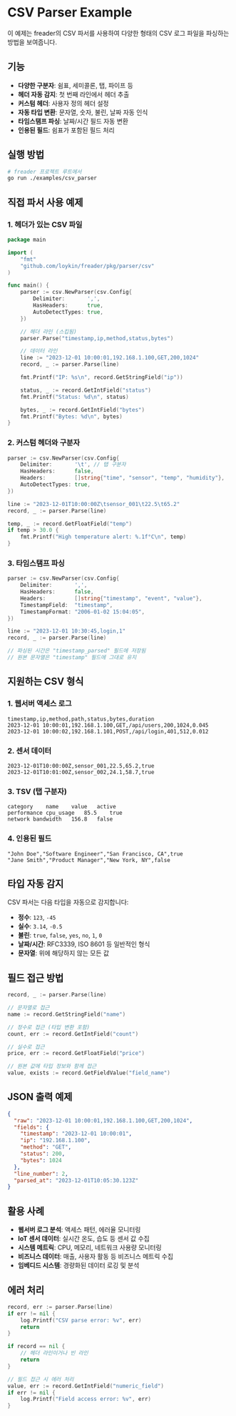# CSV Parser Example

이 예제는 freader의 CSV 파서를 사용하여 다양한 형태의 CSV 로그 파일을 파싱하는 방법을 보여줍니다.

## 기능

- **다양한 구분자**: 쉼표, 세미콜론, 탭, 파이프 등
- **헤더 자동 감지**: 첫 번째 라인에서 헤더 추출
- **커스텀 헤더**: 사용자 정의 헤더 설정
- **자동 타입 변환**: 문자열, 숫자, 불린, 날짜 자동 인식
- **타임스탬프 파싱**: 날짜/시간 필드 자동 변환
- **인용된 필드**: 쉼표가 포함된 필드 처리

## 실행 방법

```bash
# freader 프로젝트 루트에서
go run ./examples/csv_parser
```

## 직접 파서 사용 예제

### 1. 헤더가 있는 CSV 파일

```go
package main

import (
    "fmt"
    "github.com/loykin/freader/pkg/parser/csv"
)

func main() {
    parser := csv.NewParser(csv.Config{
        Delimiter:       ',',
        HasHeaders:      true,
        AutoDetectTypes: true,
    })

    // 헤더 라인 (스킵됨)
    parser.Parse("timestamp,ip,method,status,bytes")

    // 데이터 라인
    line := "2023-12-01 10:00:01,192.168.1.100,GET,200,1024"
    record, _ := parser.Parse(line)

    fmt.Printf("IP: %s\n", record.GetStringField("ip"))

    status, _ := record.GetIntField("status")
    fmt.Printf("Status: %d\n", status)

    bytes, _ := record.GetIntField("bytes")
    fmt.Printf("Bytes: %d\n", bytes)
}
```

### 2. 커스텀 헤더와 구분자

```go
parser := csv.NewParser(csv.Config{
    Delimiter:       '\t', // 탭 구분자
    HasHeaders:      false,
    Headers:         []string{"time", "sensor", "temp", "humidity"},
    AutoDetectTypes: true,
})

line := "2023-12-01T10:00:00Z\tsensor_001\t22.5\t65.2"
record, _ := parser.Parse(line)

temp, _ := record.GetFloatField("temp")
if temp > 30.0 {
    fmt.Printf("High temperature alert: %.1f°C\n", temp)
}
```

### 3. 타임스탬프 파싱

```go
parser := csv.NewParser(csv.Config{
    Delimiter:       ',',
    HasHeaders:      false,
    Headers:         []string{"timestamp", "event", "value"},
    TimestampField:  "timestamp",
    TimestampFormat: "2006-01-02 15:04:05",
})

line := "2023-12-01 10:30:45,login,1"
record, _ := parser.Parse(line)

// 파싱된 시간은 "timestamp_parsed" 필드에 저장됨
// 원본 문자열은 "timestamp" 필드에 그대로 유지
```

## 지원하는 CSV 형식

### 1. 웹서버 액세스 로그
```csv
timestamp,ip,method,path,status,bytes,duration
2023-12-01 10:00:01,192.168.1.100,GET,/api/users,200,1024,0.045
2023-12-01 10:00:02,192.168.1.101,POST,/api/login,401,512,0.012
```

### 2. 센서 데이터
```csv
2023-12-01T10:00:00Z,sensor_001,22.5,65.2,true
2023-12-01T10:01:00Z,sensor_002,24.1,58.7,true
```

### 3. TSV (탭 구분자)
```tsv
category	name	value	active
performance	cpu_usage	85.5	true
network	bandwidth	156.8	false
```

### 4. 인용된 필드
```csv
"John Doe","Software Engineer","San Francisco, CA",true
"Jane Smith","Product Manager","New York, NY",false
```

## 타입 자동 감지

CSV 파서는 다음 타입을 자동으로 감지합니다:

- **정수**: `123`, `-45`
- **실수**: `3.14`, `-0.5`
- **불린**: `true`, `false`, `yes`, `no`, `1`, `0`
- **날짜/시간**: RFC3339, ISO 8601 등 일반적인 형식
- **문자열**: 위에 해당하지 않는 모든 값

## 필드 접근 방법

```go
record, _ := parser.Parse(line)

// 문자열로 접근
name := record.GetStringField("name")

// 정수로 접근 (타입 변환 포함)
count, err := record.GetIntField("count")

// 실수로 접근
price, err := record.GetFloatField("price")

// 원본 값에 타입 정보와 함께 접근
value, exists := record.GetFieldValue("field_name")
```

## JSON 출력 예제

```json
{
  "raw": "2023-12-01 10:00:01,192.168.1.100,GET,200,1024",
  "fields": {
    "timestamp": "2023-12-01 10:00:01",
    "ip": "192.168.1.100",
    "method": "GET",
    "status": 200,
    "bytes": 1024
  },
  "line_number": 2,
  "parsed_at": "2023-12-01T10:05:30.123Z"
}
```

## 활용 사례

- **웹서버 로그 분석**: 액세스 패턴, 에러율 모니터링
- **IoT 센서 데이터**: 실시간 온도, 습도 등 센서 값 수집
- **시스템 메트릭**: CPU, 메모리, 네트워크 사용량 모니터링
- **비즈니스 데이터**: 매출, 사용자 활동 등 비즈니스 메트릭 수집
- **임베디드 시스템**: 경량화된 데이터 로깅 및 분석

## 에러 처리

```go
record, err := parser.Parse(line)
if err != nil {
    log.Printf("CSV parse error: %v", err)
    return
}

if record == nil {
    // 헤더 라인이거나 빈 라인
    return
}

// 필드 접근 시 에러 처리
value, err := record.GetIntField("numeric_field")
if err != nil {
    log.Printf("Field access error: %v", err)
}
```